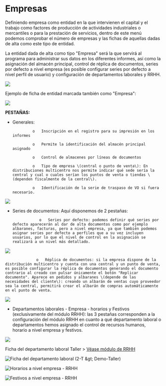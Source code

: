 # Empresas

Definiendo empresa como entidad en la que intervienen el capital y el trabajo como factores de producción de actividades industriales o mercantiles o para la prestación de servicios, dentro de este menú podemos comprobar el número de empresas y las fichas de aquellas dadas de alta como este tipo de entidad.

La entidad dada de alta como tipo "Empresa" será la que servirá al programa para administrar sus datos en los diferentes informes, así como la asignación del almacén principal, control de réplica de documentos, series por defecto a nivel empresa \(es posible configurar series por defecto a nivel perfil de usuario\) y configuración de departamentos laborales y RRHH.

![](../../.gitbook/assets/image%20%28300%29.png)

Ejemplo de ficha de entidad marcada también como "Empresa":

![](../../.gitbook/assets/image%20%2890%29.png)

**PESTAÑAS:**

* Generales: 

               o   Inscripción en el registro para su impresión en los informes

               o   Permite la identificación del almacén principal asignado

               o   Control de almacenes por líneas de documentos

               o   Tipo de empresa \(central o punto de venta\): En distribuciones multicentro nos permite indicar qué sede sería la central y cual o cuales serían los puntos de venta o tiendas \(dependen fiscalmente de la central\).

               o   Identificación de la serie de traspaso de VO si fuera necesario.

![](../../.gitbook/assets/image%20%2889%29.png)

* Series de documentos: Aquí disponemos de 2 pestañas:

                  o   Series por defecto: podemos definir qué series por defecto aparecerán al dar de alta documentos como por ejemplo albaranes, facturas, pero a nivel empresa, ya que también podemos asignar series por defecto a perfiles que a su vez incluyen usuarios, por lo que el nivel de control en la asignación se realizará a un nivel más detallado. 

![](../../.gitbook/assets/image%20%2898%29.png)

                  o   Réplica de documentos: si la empresa dispone de la distribución multicentro y cuenta con una central y un punto de venta, es posible configurar la réplica de documentos generando el documento contrario al creado con pulsar únicamente el botón "Replicar documento". Aparece en pedidos y albaranes \(depende de las necesidades del cliente\): creando un albarán de ventas cuyo proveedor sea la central, permitirá crear el albarán de compras automáticamente en el punto de venta.

![](../../.gitbook/assets/image%20%28312%29.png)

* Departamentos laborales - Empresa - horarios y Festivos \(exclusivamente del módulo RRHH\): las 3 pestañas corresponden a la configuración del módulo RRHH en cuanto a qué departamento laboral o departamentos hemos asignado el control de recursos humanos, horario a nivel empresa y festivos.

![](../../.gitbook/assets/image%20%28302%29.png)

Ficha del departamento laboral Taller &gt; [Véase módulo de RRHH](../recursos-humanos-1/recursos-humanos.md)

![Ficha del departamento laboral \(2-T &amp;gt; Demo-Taller\)](../../.gitbook/assets/image%20%28176%29.png)

![Horarios a nivel empresa - RRHH](../../.gitbook/assets/image%20%28265%29.png)

![Festivos a nivel empresa - RRHH](../../.gitbook/assets/image%20%28283%29.png)






